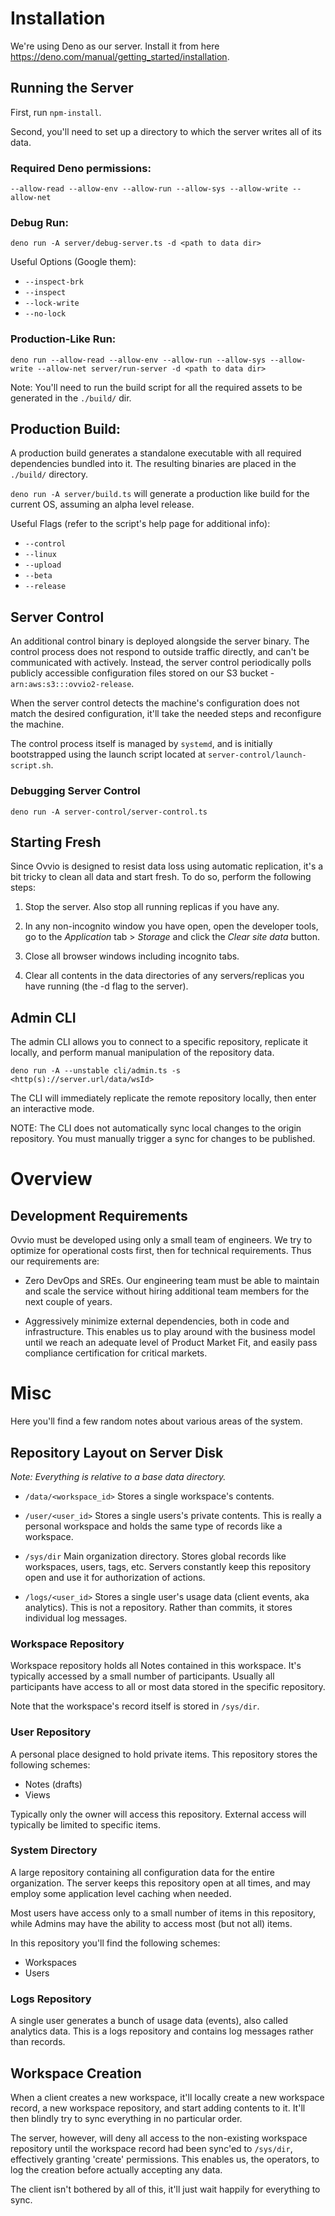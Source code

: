 # Installation

We're using Deno as our server. Install it from here https://deno.com/manual/getting_started/installation.

## Running the Server

First, run `npm-install`.

Second, you'll need to set up a directory to which the server writes all of its
data.

### Required Deno permissions:

`--allow-read --allow-env --allow-run --allow-sys --allow-write --allow-net`

### Debug Run:

`deno run -A server/debug-server.ts -d <path to data dir>`

Useful Options (Google them):

- `--inspect-brk`
- `--inspect`
- `--lock-write`
- `--no-lock`

### Production-Like Run:

`deno run --allow-read --allow-env --allow-run --allow-sys --allow-write --allow-net server/run-server -d <path to data dir>`

Note: You'll need to run the build script for all the required assets to be
generated in the `./build/` dir.

## Production Build:

A production build generates a standalone executable with all required
dependencies bundled into it. The resulting binaries are placed in the `./build/`
directory.

`deno run -A server/build.ts` will generate a production like build for the
current OS, assuming an alpha level release.

Useful Flags (refer to the script's help page for additional info):

- `--control`
- `--linux`
- `--upload`
- `--beta`
- `--release`

## Server Control

An additional control binary is deployed alongside the server binary. The
control process does not respond to outside traffic directly, and can't be
communicated with actively. Instead, the server control periodically polls
publicly accessible configuration files stored on our S3 bucket - `arn:aws:s3:::ovvio2-release`.

When the server control detects the machine's configuration does not match the
desired configuration, it'll take the needed steps and reconfigure the machine.

The control process itself is managed by `systemd`, and is initially
bootstrapped using the launch script located at
`server-control/launch-script.sh`.

### Debugging Server Control

`deno run -A server-control/server-control.ts`

## Starting Fresh

Since Ovvio is designed to resist data loss using automatic replication, it's
a bit tricky to clean all data and start fresh. To do so, perform the following
steps:

1. Stop the server. Also stop all running replicas if you have any.

2. In any non-incognito window you have open, open the developer tools, go to
   the _Application_ tab > _Storage_ and click the _Clear site data_ button.

3. Close all browser windows including incognito tabs.

4. Clear all contents in the data directories of any servers/replicas you have
   running (the -d flag to the server).

## Admin CLI

The admin CLI allows you to connect to a specific repository, replicate it
locally, and perform manual manipulation of the repository data.

`deno run -A --unstable cli/admin.ts -s <http(s)://server.url/data/wsId>`

The CLI will immediately replicate the remote repository locally, then enter
an interactive mode.

NOTE: The CLI does not automatically sync local changes to the origin
repository. You must manually trigger a sync for changes to be published.

# Overview

## Development Requirements

Ovvio must be developed using only a small team of engineers. We try to
optimize for operational costs first, then for technical requirements.
Thus our requirements are:

- Zero DevOps and SREs. Our engineering team must be able to maintain and scale
  the service without hiring additional team members for the next couple of
  years.

- Aggressively minimize external dependencies, both in code and infrastructure.
  This enables us to play around with the business model until we reach an
  adequate level of Product Market Fit, and easily pass compliance certification
  for critical markets.

# Misc

Here you'll find a few random notes about various areas of the system.

## Repository Layout on Server Disk

_Note: Everything is relative to a base data directory._

- `/data/<workspace_id>`
  Stores a single workspace's contents.

- `/user/<user_id>`
  Stores a single users's private contents. This is really a personal workspace
  and holds the same type of records like a workspace.

- `/sys/dir`
  Main organization directory. Stores global records like workspaces, users,
  tags, etc. Servers constantly keep this repository open and use it for
  authorization of actions.

- `/logs/<user_id>`
  Stores a single user's usage data (client events, aka analytics). This is not
  a repository. Rather than commits, it stores individual log messages.

### Workspace Repository

Workspace repository holds all Notes contained in this workspace. It's typically
accessed by a small number of participants. Usually all participants have access
to all or most data stored in the specific repository.

Note that the workspace's record itself is stored in `/sys/dir`.

### User Repository

A personal place designed to hold private items. This repository stores the
following schemes:

- Notes (drafts)
- Views

Typically only the owner will access this repository. External access will
typically be limited to specific items.

### System Directory

A large repository containing all configuration data for the entire
organization. The server keeps this repository open at all times, and may employ
some application level caching when needed.

Most users have access only to a small number of items in this repository, while
Admins may have the ability to access most (but not all) items.

In this repository you'll find the following schemes:

- Workspaces
- Users

### Logs Repository

A single user generates a bunch of usage data (events), also called analytics
data. This is a logs repository and contains log messages rather than records.

## Workspace Creation

When a client creates a new workspace, it'll locally create a new workspace
record, a new workspace repository, and start adding contents to it. It'll then
blindly try to sync everything in no particular order.

The server, however, will deny all access to the non-existing workspace
repository until the workspace record had been sync'ed to `/sys/dir`,
effectively granting 'create' permissions. This enables us, the operators, to
log the creation before actually accepting any data.

The client isn't bothered by all of this, it'll just wait happily for everything
to sync.
